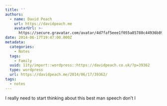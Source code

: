 ```yaml
---
title: ''
authors:
  - name: David Peach
    url: https://davidpeach.me
    avatarUrl: >-
      https://secure.gravatar.com/avatar/4d7faf5eee1f055a85788c44936b8995eaab6dfb004e7854ec747ccb272e91ee?s=96&d=mm&r=g
date: 2014-06-17T19:47:00.000Z
metadata:
  categories:
    - Notes
  tags:
    - Family
  uuid: 11ty/import::wordpress::https://davidpeach.co.uk/?p=39362
  type: wordpress
  url: https://davidpeach.me/2014/06/17/39362/
tags:
  - notes
---
```

I really need to start thinking about this best man speech don’t I